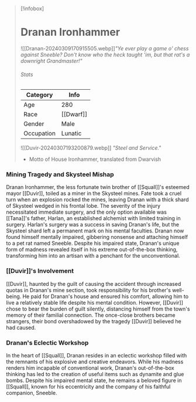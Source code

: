 > [!infobox]
> # Dranan Ironhammer
> ![[Dranan-20240309170915505.webp]]*"Ye ever play a game o' chess against Sneeble? Don't know who the heck taught 'im, but that rat's a downright Grandmaster!"*
> ###### Stats
> | Category |  Info |
> | ---- | ---- |
> | Age | 280 |
> | Race | [[Dwarf]] |
> | Gender | Male |
> | Occupation | Lunatic |
>![[Duvir-20240307193200879.webp]]
>*"Steel and Service."*
> - Motto of House Ironhammer, translated from Dwarvish

### Mining Tragedy and Skysteel Mishap

Dranan Ironhammer, the less fortunate twin brother of [[Squall]]'s esteemed mayor [[Duvir]], toiled as a miner in the Skysteel mines. Fate took a cruel turn when an explosion rocked the mines, leaving Dranan with a thick shard of Skysteel wedged in his frontal lobe. The severity of the injury necessitated immediate surgery, and the only option available was [[Tana]]'s father, Harlan, an established alchemist with limited training in surgery. Harlan's surgery was a success in saving Dranan's life, but the Skysteel shard left a permanent mark on his mental faculties. Dranan now found himself mentally impaired, gibbering nonsense and attaching himself to a pet rat named Sneeble. Despite his impaired state, Dranan's unique form of madness revealed itself in his extreme out-of-the-box thinking, transforming him into an artisan with a penchant for the unconventional.

### [[Duvir]]'s Involvement

[[Duvir]], haunted by the guilt of causing the accident through increased quotas in Dranan's mine section, took responsibility for his brother's well-being. He paid for Dranan's house and ensured his comfort, allowing him to live a relatively stable life despite his mental condition. However, [[Duvir]] chose to bear the burden of guilt silently, distancing himself from the town's memory of their familial connection. The once-close brothers became strangers, their bond overshadowed by the tragedy [[Duvir]] believed he had caused.

### Dranan's Eclectic Workshop

In the heart of [[Squall]], Dranan resides in an eclectic workshop filled with the remnants of his explosive and creative endeavors. While his madness renders him incapable of conventional work, Dranan's out-of-the-box thinking has led to the creation of useful items such as dynamite and glue bombs. Despite his impaired mental state, he remains a beloved figure in [[Squall]], known for his eccentricity and the company of his faithful companion, Sneeble.